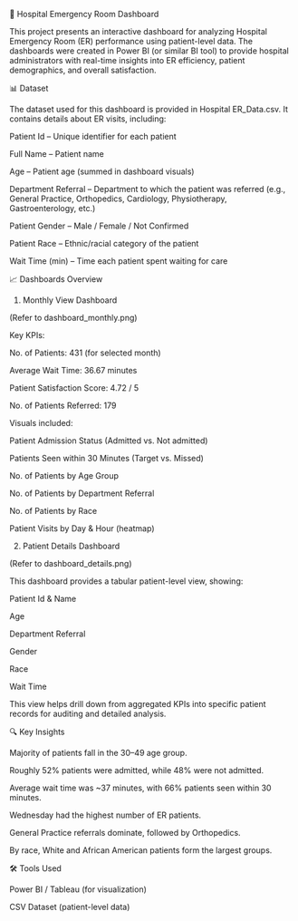 🏥 Hospital Emergency Room Dashboard

This project presents an interactive dashboard for analyzing Hospital Emergency Room (ER) performance using patient-level data. The dashboards were created in Power BI (or similar BI tool) to provide hospital administrators with real-time insights into ER efficiency, patient demographics, and overall satisfaction.

📊 Dataset

The dataset used for this dashboard is provided in Hospital ER_Data.csv.
It contains details about ER visits, including:

Patient Id – Unique identifier for each patient

Full Name – Patient name

Age – Patient age (summed in dashboard visuals)

Department Referral – Department to which the patient was referred (e.g., General Practice, Orthopedics, Cardiology, Physiotherapy, Gastroenterology, etc.)

Patient Gender – Male / Female / Not Confirmed

Patient Race – Ethnic/racial category of the patient

Wait Time (min) – Time each patient spent waiting for care

📈 Dashboards Overview
1. Monthly View Dashboard

(Refer to dashboard_monthly.png)

Key KPIs:

No. of Patients: 431 (for selected month)

Average Wait Time: 36.67 minutes

Patient Satisfaction Score: 4.72 / 5

No. of Patients Referred: 179

Visuals included:

Patient Admission Status (Admitted vs. Not admitted)

Patients Seen within 30 Minutes (Target vs. Missed)

No. of Patients by Age Group

No. of Patients by Department Referral

No. of Patients by Race

Patient Visits by Day & Hour (heatmap)

2. Patient Details Dashboard

(Refer to dashboard_details.png)

This dashboard provides a tabular patient-level view, showing:

Patient Id & Name

Age

Department Referral

Gender

Race

Wait Time

This view helps drill down from aggregated KPIs into specific patient records for auditing and detailed analysis.

🔍 Key Insights

Majority of patients fall in the 30–49 age group.

Roughly 52% patients were admitted, while 48% were not admitted.

Average wait time was ~37 minutes, with 66% patients seen within 30 minutes.

Wednesday had the highest number of ER patients.

General Practice referrals dominate, followed by Orthopedics.

By race, White and African American patients form the largest groups.


🛠 Tools Used

Power BI / Tableau (for visualization)

CSV Dataset (patient-level data)
